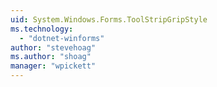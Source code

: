 ```yaml
---
uid: System.Windows.Forms.ToolStripGripStyle
ms.technology: 
  - "dotnet-winforms"
author: "stevehoag"
ms.author: "shoag"
manager: "wpickett"
---
```

